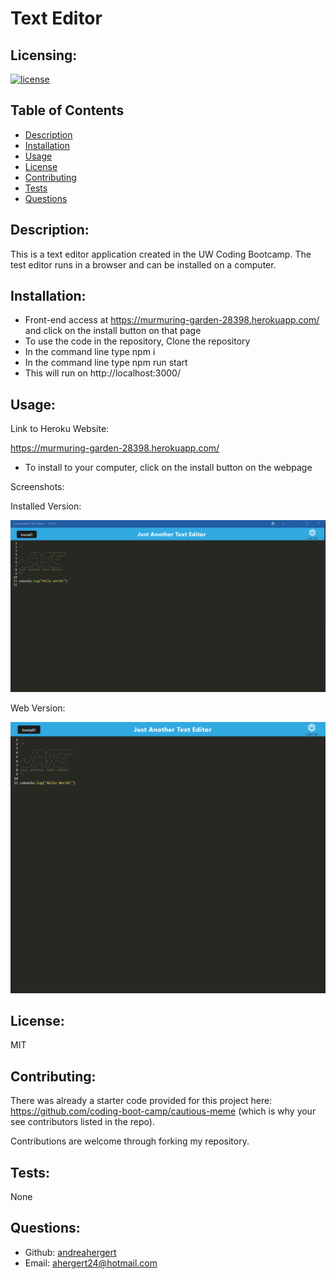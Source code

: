 # Text Editor

## Licensing:
[![license](https://img.shields.io/badge/license-MIT-blue)](https://shields.io)

## Table of Contents 
- [Description](#description)
- [Installation](#installation)
- [Usage](#usage)
- [License](#license)
- [Contributing](#contributing)
- [Tests](#tests)
- [Questions](#questions)

## Description:
This is a text editor application created in the UW Coding Bootcamp. The test editor runs in a browser and can be installed on a computer.

## Installation:
- Front-end access at https://murmuring-garden-28398.herokuapp.com/ and click on the install button on that page
- To use the code in the repository, Clone the repository
- In the command line type npm i
- In the command line type npm run start
- This will run on http://localhost:3000/

## Usage:

Link to Heroku Website:

https://murmuring-garden-28398.herokuapp.com/


- To install to your computer, click on the install button on the webpage

Screenshots:

Installed Version:

![Screenshot](assets/img/screenshot1.png)

Web Version:

![Screenshot](assets/img/screenshot2.png)


## License:
MIT

## Contributing:
There was already a starter code provided for this project here: https://github.com/coding-boot-camp/cautious-meme (which is why your see contributors listed in the repo).

Contributions are welcome through forking my repository.

## Tests:
None

## Questions:
- Github: [andreahergert](https://github.com/andreahergert)
- Email: ahergert24@hotmail.com 
